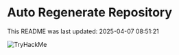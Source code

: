 # Auto Regenerate Repository

This README was last updated: 2025-04-07 08:51:21

 ![TryHackMe](https://tryhackme.com/badge/533634)